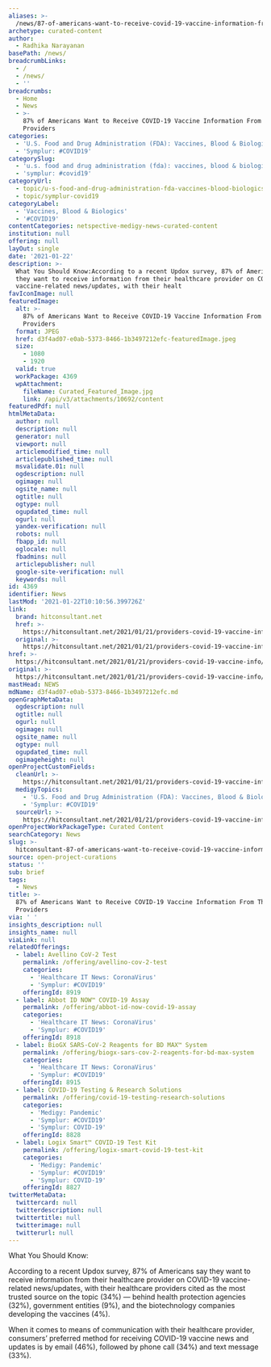 ```yaml
---
aliases: >-
  /news/87-of-americans-want-to-receive-covid-19-vaccine-information-from-their-providers
archetype: curated-content
author:
  - Radhika Narayanan
basePath: /news/
breadcrumbLinks:
  - /
  - /news/
  - ''
breadcrumbs:
  - Home
  - News
  - >-
    87% of Americans Want to Receive COVID-19 Vaccine Information From Their
    Providers
categories:
  - 'U.S. Food and Drug Administration (FDA): Vaccines, Blood & Biologics'
  - 'Symplur: #COVID19'
categorySlug:
  - 'u.s. food and drug administration (fda): vaccines, blood & biologics'
  - 'symplur: #covid19'
categoryUrl:
  - topic/u-s-food-and-drug-administration-fda-vaccines-blood-biologics
  - topic/symplur-covid19
categoryLabel:
  - 'Vaccines, Blood & Biologics'
  - '#COVID19'
contentCategories: netspective-medigy-news-curated-content
institution: null
offering: null
layOut: single
date: '2021-01-22'
description: >-
  What You Should Know:According to a recent Updox survey, 87% of Americans say
  they want to receive information from their healthcare provider on COVID-19
  vaccine-related news/updates, with their healt
favIconImage: null
featuredImage:
  alt: >-
    87% of Americans Want to Receive COVID-19 Vaccine Information From Their
    Providers
  format: JPEG
  href: d3f4ad07-e0ab-5373-8466-1b3497212efc-featuredImage.jpeg
  size:
    - 1080
    - 1920
  valid: true
  workPackage: 4369
  wpAttachment:
    fileName: Curated_Featured_Image.jpg
    link: /api/v3/attachments/10692/content
featuredPdf: null
htmlMetaData:
  author: null
  description: null
  generator: null
  viewport: null
  articlemodified_time: null
  articlepublished_time: null
  msvalidate.01: null
  ogdescription: null
  ogimage: null
  ogsite_name: null
  ogtitle: null
  ogtype: null
  ogupdated_time: null
  ogurl: null
  yandex-verification: null
  robots: null
  fbapp_id: null
  oglocale: null
  fbadmins: null
  articlepublisher: null
  google-site-verification: null
  keywords: null
id: 4369
identifier: News
lastMod: '2021-01-22T10:10:56.399726Z'
link:
  brand: hitconsultant.net
  href: >-
    https://hitconsultant.net/2021/01/21/providers-covid-19-vaccine-info/#.YAqjuej7RPY
  original: >-
    https://hitconsultant.net/2021/01/21/providers-covid-19-vaccine-info/#.YAqjuej7RPY
href: >-
  https://hitconsultant.net/2021/01/21/providers-covid-19-vaccine-info/#.YAqjuej7RPY
original: >-
  https://hitconsultant.net/2021/01/21/providers-covid-19-vaccine-info/#.YAqjuej7RPY
mastHead: NEWS
mdName: d3f4ad07-e0ab-5373-8466-1b3497212efc.md
openGraphMetaData:
  ogdescription: null
  ogtitle: null
  ogurl: null
  ogimage: null
  ogsite_name: null
  ogtype: null
  ogupdated_time: null
  ogimageheight: null
openProjectCustomFields:
  cleanUrl: >-
    https://hitconsultant.net/2021/01/21/providers-covid-19-vaccine-info/#.YAqjuej7RPY
  medigyTopics:
    - 'U.S. Food and Drug Administration (FDA): Vaccines, Blood & Biologics'
    - 'Symplur: #COVID19'
  sourceUrl: >-
    https://hitconsultant.net/2021/01/21/providers-covid-19-vaccine-info/#.YAqjuej7RPY
openProjectWorkPackageType: Curated Content
searchCategory: News
slug: >-
  hitconsultant-87-of-americans-want-to-receive-covid-19-vaccine-information-from-their-providers
source: open-project-curations
status: ''
sub: brief
tags:
  - News
title: >-
  87% of Americans Want to Receive COVID-19 Vaccine Information From Their
  Providers
via: ' '
insights_description: null
insights_name: null
viaLink: null
relatedOfferings:
  - label: Avellino CoV-2 Test
    permalink: /offering/avellino-cov-2-test
    categories:
      - 'Healthcare IT News: CoronaVirus'
      - 'Symplur: #COVID19'
    offeringId: 8919
  - label: Abbot ID NOW™ COVID-19 Assay
    permalink: /offering/abbot-id-now-covid-19-assay
    categories:
      - 'Healthcare IT News: CoronaVirus'
      - 'Symplur: #COVID19'
    offeringId: 8918
  - label: BioGX SARS-CoV-2 Reagents for BD MAX™ System
    permalink: /offering/biogx-sars-cov-2-reagents-for-bd-max-system
    categories:
      - 'Healthcare IT News: CoronaVirus'
      - 'Symplur: #COVID19'
    offeringId: 8915
  - label: COVID-19 Testing & Research Solutions
    permalink: /offering/covid-19-testing-research-solutions
    categories:
      - 'Medigy: Pandemic'
      - 'Symplur: #COVID19'
      - 'Symplur: COVID-19'
    offeringId: 8828
  - label: Logix Smart™ COVID-19 Test Kit
    permalink: /offering/logix-smart-covid-19-test-kit
    categories:
      - 'Medigy: Pandemic'
      - 'Symplur: #COVID19'
      - 'Symplur: COVID-19'
    offeringId: 8827
twitterMetaData:
  twittercard: null
  twitterdescription: null
  twittertitle: null
  twitterimage: null
  twitterurl: null
---
```

<p>What You Should Know:</p><p>According to a recent Updox survey, 87% of Americans say they want to receive information from their healthcare provider on COVID-19 vaccine-related news/updates, with their healthcare providers cited as the most trusted source on the topic (34%) — behind health protection agencies (32%), government entities (9%), and the biotechnology companies developing the vaccines (4%).</p><p>When it comes to means of communication with their healthcare provider, consumers’ preferred method for receiving COVID-19 vaccine news and updates is by email (46%), followed by phone call (34%) and text message (33%).</p>